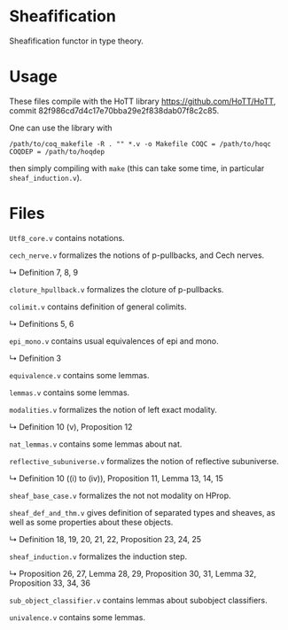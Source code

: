 Sheafification
==============

Sheafification functor in type theory.

# Usage #
These files compile with the HoTT library https://github.com/HoTT/HoTT, commit 82f986cd7d4c17e70bba29e2f838dab07f8c2c85.

One can use the library with
```
/path/to/coq_makefile -R . "" *.v -o Makefile COQC = /path/to/hoqc  COQDEP = /path/to/hoqdep
```
then simply compiling with `make` (this can take some time, in particular `sheaf_induction.v`).

# Files #
`Utf8_core.v` contains notations.

`cech_nerve.v` formalizes the notions of p-pullbacks, and Cech nerves.

  ↳ Definition 7, 8, 9
  
`cloture_hpullback.v`	formalizes the cloture of p-pullbacks.

`colimit.v` contains definition of general colimits.

  ↳ Definitions 5, 6
  
`epi_mono.v` contains usual equivalences of epi and mono.

  ↳ Definition 3
  
`equivalence.v` contains some lemmas.

`lemmas.v` contains some lemmas.

`modalities.v` formalizes the notion of left exact modality.

  ↳ Definition 10 (v), Proposition 12
  
`nat_lemmas.v` contains some lemmas about nat.

`reflective_subuniverse.v` formalizes the notion of reflective subuniverse.

  ↳ Definition 10 ((i) to (iv)), Proposition 11, Lemma 13, 14, 15
  
`sheaf_base_case.v` formalizes the not not modality on HProp.

`sheaf_def_and_thm.v` gives definition of separated types and sheaves, as well as some properties about these objects.

  ↳ Definition 18, 19, 20, 21, 22, Proposition 23, 24, 25
  
`sheaf_induction.v` formalizes the induction step.

  ↳ Proposition 26, 27, Lemma 28, 29, Proposition 30, 31, Lemma 32, Proposition 33, 34, 36
  
`sub_object_classifier.v` contains lemmas about subobject classifiers.

`univalence.v` contains some lemmas.
